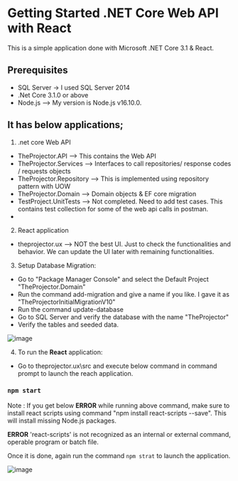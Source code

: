 # Getting Started .NET Core Web API with React

This is a simple application done with Microsoft .NET Core 3.1 & React.

## Prerequisites 
  - SQL Server -> I used SQL Server 2014 
  - .Net Core 3.1.0 or above
  - Node.js --> My version is Node.js v16.10.0.

## It has below applications;

1. .net core Web API
  - TheProjector.API --> This contains the Web API
  - TheProjector.Services --> Interfaces to call repositories/ response codes / requests objects 
  - TheProjector.Repository --> This is implemented using repository pattern with UOW
  - TheProjector.Domain --> Domain objects & EF core migration 
  - TestProject.UnitTests --> Not completed. Need to add test cases. This contains test collection for some of the web api calls in postman.
  -
2. React application
  - theprojector.ux --> NOT the best UI. Just to check the functionalities and behavior. We can update the UI later with remaining functionalities.

3. Setup Database Migration:
  - Go to "Package Manager Console" and select the Default Project "TheProjector.Domain"
  - Run the command add-migration and give a name if you like. I gave it as "TheProjectorInitialMigrationV10"
  - Run the command update-database
  - Go to SQL Server and verify the database with the name "TheProjector"
  - Verify the tables and seeded data.

![image](https://user-images.githubusercontent.com/48938732/141614879-88be12e7-a220-4d9a-b5ab-77a45090fd7d.png)

4. To run the **React** application: 

  - Go to theprojector.ux\src and execute below command in command prompt to launch the reach application. 

### `npm start`

Note : If you get below **ERROR** while running above command, make sure to install react scripts using command "npm install react-scripts --save". This will install missing Node.js packages. 

  **ERROR**
'react-scripts' is not recognized as an internal or external command, operable program or batch file.

Once it is done, again run the command `npm strat` to launch the application.

![image](https://user-images.githubusercontent.com/48938732/141615129-19a1f124-f2a1-4200-999c-906a165d3872.png)

